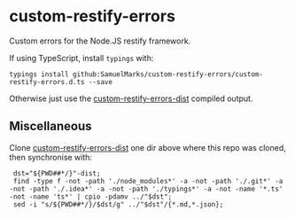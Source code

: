 custom-restify-errors
=====================

Custom errors for the Node.JS restify framework.

If using TypeScript, install `typings` with:

    typings install github:SamuelMarks/custom-restify-errors/custom-restify-errors.d.ts --save

Otherwise just use the [custom-restify-errors-dist](https://github.com/SamuelMarks/custom-restify-errors-dist) compiled output.

## Miscellaneous

Clone [custom-restify-errors-dist](https://github.com/SamuelMarks/custom-restify-errors-dist) one dir above where this repo was cloned, then synchronise with:

     dst="${PWD##*/}"-dist;
     find -type f -not -path './node_modules*' -a -not -path './.git*' -a -not -path './.idea*' -a -not -path './typings*' -a -not -name '*.ts' -not -name 'ts*' | cpio -pdamv ../"$dst";
     sed -i "s/${PWD##*/}/$dst/g" ../"$dst"/{*.md,*.json};
